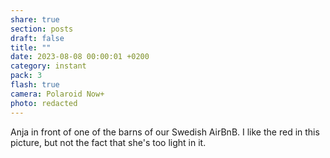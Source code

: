 ```yaml
---
share: true
section: posts
draft: false
title: ""
date: 2023-08-08 00:00:01 +0200
category: instant
pack: 3
flash: true
camera: Polaroid Now+
photo: redacted
---
```



Anja in front of one of the barns of our Swedish AirBnB. I like the red in this picture, but not the fact that she's too light in it.